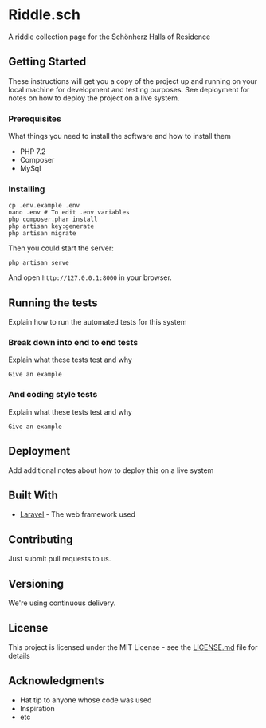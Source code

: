 # Riddle.sch

A riddle collection page for the Schönherz Halls of Residence

## Getting Started

These instructions will get you a copy of the project up and running on your local machine for development and testing purposes. See deployment for notes on how to deploy the project on a live system.

### Prerequisites

What things you need to install the software and how to install them

* PHP 7.2
* Composer
* MySql

### Installing

```
cp .env.example .env
nano .env # To edit .env variables
php composer.phar install
php artisan key:generate
php artisan migrate
```

Then you could start the server:

```
php artisan serve
```

And open `http://127.0.0.1:8000` in your browser.

## Running the tests

Explain how to run the automated tests for this system

### Break down into end to end tests

Explain what these tests test and why

```
Give an example
```

### And coding style tests

Explain what these tests test and why

```
Give an example
```

## Deployment

Add additional notes about how to deploy this on a live system

## Built With

* [Laravel](https://laravel.com/) - The web framework used

## Contributing

Just submit pull requests to us.

## Versioning

We're using continuous delivery.

## License

This project is licensed under the MIT License - see the [LICENSE.md](LICENSE.md) file for details

## Acknowledgments

* Hat tip to anyone whose code was used
* Inspiration
* etc

